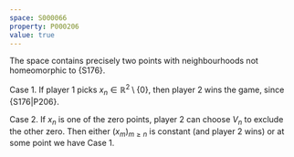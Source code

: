 ```yaml
---
space: S000066
property: P000206
value: true
---
```


The space contains precisely two points with neighbourhoods not homeomorphic to {S176}.

Case 1. If player 1 picks $x_n\in\mathbb R^2\setminus\{0\}$, then
player 2 wins the game, since {S176|P206}.

Case 2. If $x_n$ is one of the zero points, player 2 can
choose $V_n$ to exclude the other zero. Then either
$(x_m)_{m\geq n}$ is constant (and player 2 wins) or at some point we have Case 1.
 